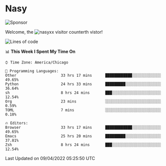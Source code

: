 # Nasy

<!--
<p align="center">
<img height="200" src="https://github-readme-stats.vercel.app/api?username=nasyxx&count_private=true&show_icons=true&theme=dracula&include_all_commits=true"/>
<img height="200" src="https://github-readme-stats.vercel.app/api/top-langs/?username=nasyxx&theme=dracula&hide=html,jupyter+notebook&count_private=true&show_icons=true"/>
</p>

  
----------------
-->

![Sponsor](https://img.shields.io/static/v1.svg?label=Sponsor&message=%E2%9D%A4&logo=GitHub&style=flat&color=pink)
 
Welcome, the ![nasyxx visitor counter](https://count.getloli.com/get/@nasyxx?theme=rule34)th vistor!
 
<!--START_SECTION:waka-->
![Lines of code](https://img.shields.io/badge/From%20Hello%20World%20I%27ve%20Written-5%20Million%20lines%20of%20code-blue)

📊 **This Week I Spent My Time On** 

```text
⌚︎ Time Zone: America/Chicago

💬 Programming Languages: 
Other                    33 hrs 17 mins      ████████████░░░░░░░░░░░░░   49.65% 
Python                   24 hrs 33 mins      █████████░░░░░░░░░░░░░░░░   36.64% 
sh                       8 hrs 24 mins       ███░░░░░░░░░░░░░░░░░░░░░░   12.54% 
Org                      23 mins             ░░░░░░░░░░░░░░░░░░░░░░░░░   0.59% 
TOML                     7 mins              ░░░░░░░░░░░░░░░░░░░░░░░░░   0.18%

🔥 Editors: 
Browser                  33 hrs 17 mins      ████████████░░░░░░░░░░░░░   49.65% 
Emacs                    25 hrs 20 mins      █████████░░░░░░░░░░░░░░░░   37.81% 
Zsh                      8 hrs 24 mins       ███░░░░░░░░░░░░░░░░░░░░░░   12.54%

```


 Last Updated on 09/04/2022 05:25:50 UTC
<!--END_SECTION:waka-->

<!-- ![visitors](https://visitor-badge.laobi.icu/badge?page_id=nasyxx.nasyxx) -->
